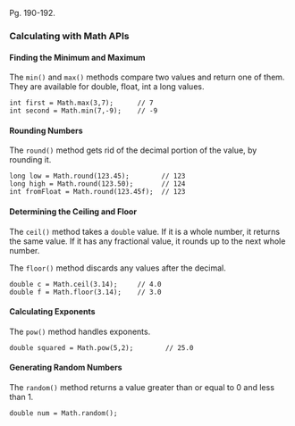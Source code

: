 Pg. 190-192.

### Calculating with Math APIs

#### Finding the Minimum and Maximum

The `min()` and `max()` methods compare two values and return one of them. They are available for double, float, int a long values.

```
int first = Math.max(3,7);      // 7
int second = Math.min(7,-9);    // -9
```

#### Rounding Numbers

The `round()` method gets rid of the decimal portion of the value, by rounding it.

```
long low = Math.round(123.45);        // 123
long high = Math.round(123.50);       // 124
int fromFloat = Math.round(123.45f);  // 123
```

#### Determining the Ceiling and Floor

The `ceil()` method takes a `double` value. If it is a whole number, it returns the same value. If it has any fractional value,
it rounds up to the next whole number.

The `floor()` method discards any values after the decimal.

```
double c = Math.ceil(3.14);     // 4.0
double f = Math.floor(3.14);    // 3.0
```

#### Calculating Exponents

The `pow()` method handles exponents.

`double squared = Math.pow(5,2);        // 25.0`

#### Generating Random Numbers

The `random()` method returns a value greater than or equal to 0 and less than 1.

`double num = Math.random();`
